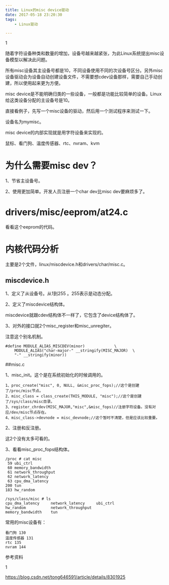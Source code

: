 ```yaml
---
title: Linux的misc device驱动
date: 2017-05-18 23:20:30
tags:
	- Linux驱动

---
```


1

随着字符设备种类和数量的增加，设备号越来越紧张，为此Linux系统提出misc设备模型以解决此问题。

所有misc设备其主设备号都是10，不同设备使用不同的次设备号区分。另外misc设备驱动会为设备自动创建设备文件，不需要想cdev设备那样，需要自己手动创建，所以使用起来更为方便。



misc device是不能明确归类的一些设备，一般都是功能比较简单的设备。Linux给这类设备分配的主设备号是10。

直接看例子，先写一个misc设备的驱动，然后用一个测试程序来测试一下。

设备名为mymisc。

misc device的内部实现就是用字符设备来实现的。

鼠标、看门狗、温度传感器、rtc、nvram、kvm

# 为什么需要misc dev？

1、节省主设备号。

2、使用更加简单。开发人员注册一个char dev比misc dev要麻烦多了。



# drivers/misc/eeprom/at24.c

看看这个eeprom的代码。



# 内核代码分析

主要是2个文件，linux/miscdevice.h和drivers/char/misc.c。

## miscdevice.h

1、定义了从设备号。从1到255 。255表示是动态分配。

2、定义了miscdevice结构体。

miscdevice就跟cdev结构体不一样了，它包含了device结构体了。

3、对外的接口就2个misc_register和misc_unregiter。



注意这个别名机制。

```
#define MODULE_ALIAS_MISCDEV(minor)				\
	MODULE_ALIAS("char-major-" __stringify(MISC_MAJOR)	\
	"-" __stringify(minor))
```

##misc.c

1、misc_init。这个是在系统初始化的时候调用的。

```
1、proc_create("misc", 0, NULL, &misc_proc_fops);//这个是创建了/proc/misc节点。
2、misc_class = class_create(THIS_MODULE, "misc");//这个是创建了/sys/class/misc目录。
3、register_chrdev(MISC_MAJOR,"misc",&misc_fops)//注册字符设备。没有对应/dev/misc节点存在。
4、misc_class->devnode = misc_devnode;//这个暂时不清楚，但是应该比较重要。
```

2、注册和反注册。

这2个没有太多可看的。

3、看看misc_proc_fops结构体。

```
/proc # cat misc 
 59 ubi_ctrl
 60 memory_bandwidth
 61 network_throughput
 62 network_latency
 63 cpu_dma_latency
200 tun
183 hw_random
```

```
/sys/class/misc # ls
cpu_dma_latency     network_latency     ubi_ctrl
hw_random           network_throughput
memory_bandwidth    tun
```

常用的misc设备有：

```
看门狗 130
温度传感器 131
rtc 135
nvram 144

```



参考资料

1

https://blog.csdn.net/tong646591/article/details/8301925